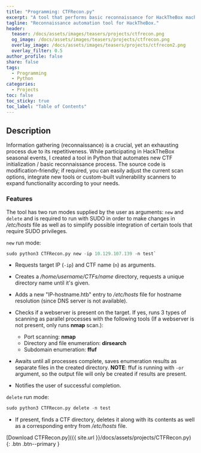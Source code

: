 ```yaml
---
title: "Programming: CTFRecon.py"
excerpt: "A tool that performs basic reconnaissance for HackTheBox machines."
tagline: "Reconnaissance automation tool for HackTheBox."
header:
  teaser: /docs/assets/images/teasers/projects/ctfrecon.png
  og_image: /docs/assets/images/teasers/projects/ctfrecon.png
  overlay_image: /docs/assets/images/teasers/projects/ctfrecon2.png
  overlay_filter: 0.5
author_profile: false
share: false
tags:
  - Programming
  - Python
categories:
  - Projects
toc: false
toc_sticky: true
toc_label: "Table of Contents"
---
```


## Description

Information gathering (reconnaissance) is a crucial, yet an exhausting process due to its repetitiveness. While participating in HackTheBox seasonal events, I created a tool in Python that automates new CTF initialization / basic reconnaissance process. The source code is modification-friendly; if required, you can easily adjust the current scan options, integrate new tools or custom-built vulnerability scanners to expand functionality according to your needs.

### Features

The tool has two run modes supplied by the user as arguments: `new` and `delete` and is required to run with SUDO in order to make changes in */etc/hosts* file as well as to simplify possible integration of certain tools that require SUDO privileges.

`new` run mode:

```python
sudo python3 CTFRecon.py new -ip 10.129.107.139 -n test`
```


- Requests target IP (`-ip`) and CTF name (`n`) as arguments.


- Creates a */home/username/CTFs/name* directory, requests a unique directory name until it's given.


- Adds a new "IP-hostname.htb" entry to */etc/hosts* file for hostname resolution (since DNS server is not available).


- Checks if a webserver is present on the target. If yes, runs 3 types of scanning as parallel processes with the following tools (If a webserver is not present, only runs **nmap** scan.):
  * Port scanning: **nmap**
  * Directory and file enumeration: **dirsearch**
  * Subdomain enumeration: **ffuf**


- Awaits until all processes complete, saves enumeration results as separate files in the created directory. **NOTE**: ffuf is running with `-or` argument, so the output file will only be created if results are present.

- Notifies the user of successful completion.

`delete` run mode:

```python
sudo python3 CTFRecon.py delete -n test
```

- If present, finds a CTF directory, deletes it along with its contents as well as a corresponding entry from */etc/hosts* file.

[Download CTFRecon.py]({{ site.url }}/docs/assets/projects/CTFRecon.py){: .btn .btn--primary }
